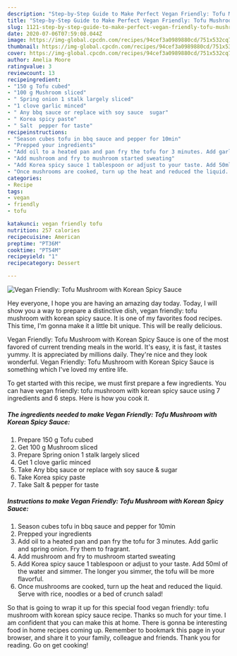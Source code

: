 ```yaml
---
description: "Step-by-Step Guide to Make Perfect Vegan Friendly: Tofu Mushroom with Korean Spicy Sauce"
title: "Step-by-Step Guide to Make Perfect Vegan Friendly: Tofu Mushroom with Korean Spicy Sauce"
slug: 1121-step-by-step-guide-to-make-perfect-vegan-friendly-tofu-mushroom-with-korean-spicy-sauce
date: 2020-07-06T07:59:08.044Z
image: https://img-global.cpcdn.com/recipes/94cef3a0989880cd/751x532cq70/vegan-friendly-tofu-mushroom-with-korean-spicy-sauce-recipe-main-photo.jpg
thumbnail: https://img-global.cpcdn.com/recipes/94cef3a0989880cd/751x532cq70/vegan-friendly-tofu-mushroom-with-korean-spicy-sauce-recipe-main-photo.jpg
cover: https://img-global.cpcdn.com/recipes/94cef3a0989880cd/751x532cq70/vegan-friendly-tofu-mushroom-with-korean-spicy-sauce-recipe-main-photo.jpg
author: Amelia Moore
ratingvalue: 3
reviewcount: 13
recipeingredient:
- "150 g Tofu cubed"
- "100 g Mushroom sliced"
- " Spring onion 1 stalk largely sliced"
- "1 clove garlic minced"
- " Any bbq sauce or replace with soy sauce  sugar"
- " Korea spicy paste"
- " Salt  pepper for taste"
recipeinstructions:
- "Season cubes tofu in bbq sauce and pepper for 10min"
- "Prepped your ingredients"
- "Add oil to a heated pan and pan fry the tofu for 3 minutes. Add garlic and spring onion. Fry them to fragrant."
- "Add mushroom and fry to mushroom started sweating"
- "Add Korea spicy sauce 1 tablespoon or adjust to your taste. Add 50ml of the water and simmer. The longer you simmer, the tofu will be more flavorful."
- "Once mushrooms are cooked, turn up the heat and reduced the liquid. Serve with rice, noodles or a bed of crunch salad!"
categories:
- Recipe
tags:
- vegan
- friendly
- tofu

katakunci: vegan friendly tofu 
nutrition: 257 calories
recipecuisine: American
preptime: "PT36M"
cooktime: "PT54M"
recipeyield: "1"
recipecategory: Dessert

---
```



![Vegan Friendly: Tofu Mushroom with Korean Spicy Sauce](https://img-global.cpcdn.com/recipes/94cef3a0989880cd/751x532cq70/vegan-friendly-tofu-mushroom-with-korean-spicy-sauce-recipe-main-photo.jpg)

Hey everyone, I hope you are having an amazing day today. Today, I will show you a way to prepare a distinctive dish, vegan friendly: tofu mushroom with korean spicy sauce. It is one of my favorites food recipes. This time, I'm gonna make it a little bit unique. This will be really delicious.



Vegan Friendly: Tofu Mushroom with Korean Spicy Sauce is one of the most favored of current trending meals in the world. It's easy, it is fast, it tastes yummy. It is appreciated by millions daily. They're nice and they look wonderful. Vegan Friendly: Tofu Mushroom with Korean Spicy Sauce is something which I've loved my entire life.


To get started with this recipe, we must first prepare a few ingredients. You can have vegan friendly: tofu mushroom with korean spicy sauce using 7 ingredients and 6 steps. Here is how you cook it.

<!--inarticleads1-->

##### The ingredients needed to make Vegan Friendly: Tofu Mushroom with Korean Spicy Sauce:

1. Prepare 150 g Tofu cubed
1. Get 100 g Mushroom sliced
1. Prepare  Spring onion 1 stalk largely sliced
1. Get 1 clove garlic minced
1. Take  Any bbq sauce or replace with soy sauce &amp; sugar
1. Take  Korea spicy paste
1. Take  Salt &amp; pepper for taste




<!--inarticleads2-->

##### Instructions to make Vegan Friendly: Tofu Mushroom with Korean Spicy Sauce:

1. Season cubes tofu in bbq sauce and pepper for 10min
1. Prepped your ingredients
1. Add oil to a heated pan and pan fry the tofu for 3 minutes. Add garlic and spring onion. Fry them to fragrant.
1. Add mushroom and fry to mushroom started sweating
1. Add Korea spicy sauce 1 tablespoon or adjust to your taste. Add 50ml of the water and simmer. The longer you simmer, the tofu will be more flavorful.
1. Once mushrooms are cooked, turn up the heat and reduced the liquid. Serve with rice, noodles or a bed of crunch salad!




So that is going to wrap it up for this special food vegan friendly: tofu mushroom with korean spicy sauce recipe. Thanks so much for your time. I am confident that you can make this at home. There is gonna be interesting food in home recipes coming up. Remember to bookmark this page in your browser, and share it to your family, colleague and friends. Thank you for reading. Go on get cooking!
